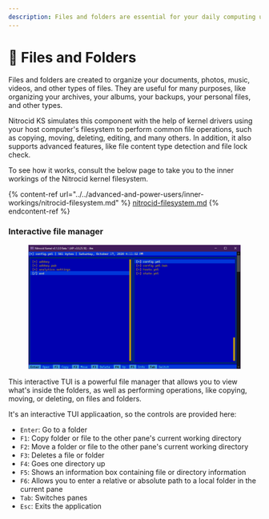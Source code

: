 ```yaml
---
description: Files and folders are essential for your daily computing usage
---
```


# 📂 Files and Folders

Files and folders are created to organize your documents, photos, music, videos, and other types of files. They are useful for many purposes, like organizing your archives, your albums, your backups, your personal files, and other types.

Nitrocid KS simulates this component with the help of kernel drivers using your host computer's filesystem to perform common file operations, such as copying, moving, deleting, editing, and many others. In addition, it also supports advanced features, like file content type detection and file lock check.

To see how it works, consult the below page to take you to the inner workings of the Nitrocid kernel filesystem.

{% content-ref url="../../advanced-and-power-users/inner-workings/nitrocid-filesystem.md" %}
[nitrocid-filesystem.md](../../advanced-and-power-users/inner-workings/nitrocid-filesystem.md)
{% endcontent-ref %}

### Interactive file manager

<figure><img src="../../.gitbook/assets/image (6).png" alt=""><figcaption></figcaption></figure>

This interactive TUI is a powerful file manager that allows you to view what's inside the folders, as well as performing operations, like copying, moving, or deleting, on files and folders.

It's an interactive TUI applicaation, so the controls are provided here:

* `Enter`: Go to a folder
* `F1`: Copy folder or file to the other pane's current working directory
* `F2`: Move a folder or file to the other pane's current working directory
* `F3`: Deletes a file or folder
* `F4`: Goes one directory up
* `F5`: Shows an information box containing file or directory information
* `F6`: Allows you to enter a relative or absolute path to a local folder in the current pane
* `Tab`: Switches panes
* `Esc`: Exits the application
